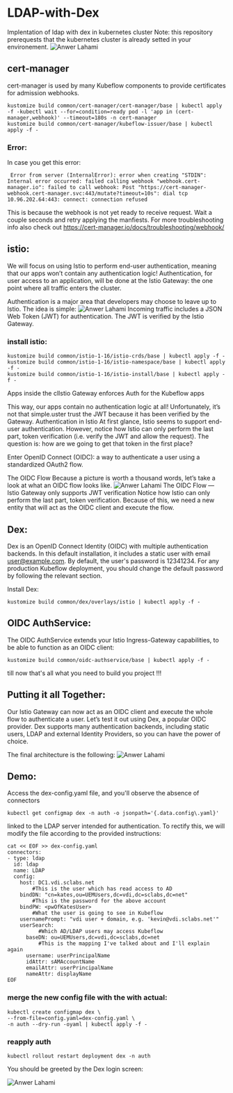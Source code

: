 # LDAP-with-Dex
Implentation of ldap with dex in kubernetes cluster
Note: this repository prerequests that the kubernetes cluster is already setted in your environement.
![Anwer Lahami](https://www.arrikto.com/wp-content/uploads/2019/07/istio-dex-authentication.png)
## cert-manager
cert-manager is used by many Kubeflow components to provide certificates for admission webhooks.
```
kustomize build common/cert-manager/cert-manager/base | kubectl apply -f -kubectl wait --for=condition=ready pod -l 'app in (cert-manager,webhook)' --timeout=180s -n cert-manager
kustomize build common/cert-manager/kubeflow-issuer/base | kubectl apply -f -
 ```
### Error:
In case you get this error:
```
 Error from server (InternalError): error when creating "STDIN": Internal error occurred: failed calling webhook "webhook.cert-manager.io": failed to call webhook: Post "https://cert-manager-webhook.cert-manager.svc:443/mutate?timeout=10s": dial tcp 10.96.202.64:443: connect: connection refused 
```
This is because the webhook is not yet ready to receive request. Wait a couple seconds and retry applying the manfiests.
For more troubleshooting info also check out https://cert-manager.io/docs/troubleshooting/webhook/
##  istio:
We will focus on using Istio to perform end-user authentication, meaning that our apps won’t contain any authentication logic!
Authentication, for user access to an application, will be done at the Istio Gateway: the one point where all traffic enters the cluster.

Authentication is a major area that developers may choose to leave up to Istio. The idea is simple:
![Anwer Lahami](https://www.arrikto.com/wp-content/uploads/2019/07/Istio_Gateway_Overview-1024x755.jpg)
Incoming traffic includes a JSON Web Token (JWT) for authentication.
The JWT is verified by the Istio Gateway.
### install istio:
```
kustomize build common/istio-1-16/istio-crds/base | kubectl apply -f -
kustomize build common/istio-1-16/istio-namespace/base | kubectl apply -f -
kustomize build common/istio-1-16/istio-install/base | kubectl apply -f -
```
Apps inside the clIstio Gateway enforces Auth for the Kubeflow apps

This way, our apps contain no authentication logic at all!
Unfortunately, it’s not that simple.uster trust the JWT because it has been verified by the Gateway.
Authentication in Istio
At first glance, Istio seems to support end-user authentication.
However, notice how Istio can only perform the last part, token verification (i.e. verify the JWT and allow the request).
The question is: how are we going to get that token in the first place?

Enter OpenID Connect (OIDC): a way to authenticate a user using a standardized OAuth2 flow.

The OIDC Flow
Because a picture is worth a thousand words, let’s take a look at what an OIDC flow looks like.
![Anwer Lahami](https://www.arrikto.com/wp-content/uploads/2020/09/OIDC_Flow-.png)
The OIDC Flow — Istio Gateway only supports JWT verification
Notice how Istio can only perform the last part, token verification.
Because of this, we need a new entity that will act as the OIDC client and execute the flow.

## Dex:
Dex is an OpenID Connect Identity (OIDC) with multiple authentication backends. In this default installation, it includes a static user with email user@example.com. By default, the user's password is 12341234. For any production Kubeflow deployment, you should change the default password by following the relevant section.

Install Dex:
```
kustomize build common/dex/overlays/istio | kubectl apply -f -
```
## OIDC AuthService:
The OIDC AuthService extends your Istio Ingress-Gateway capabilities, to be able to function as an OIDC client:
```
kustomize build common/oidc-authservice/base | kubectl apply -f -
```
till now that's all what you need to build you project !!!
## Putting it all Together:
Our Istio Gateway can now act as an OIDC client and execute the whole flow to authenticate a user.
Let’s test it out using Dex, a popular OIDC provider.
Dex supports many authentication backends, including static users, LDAP and external Identity Providers, so you can have the power of choice.

The final architecture is the following:
![Anwer Lahami](https://www.arrikto.com/wp-content/uploads/2020/09/Istio-Gateway-auth.jpg)

## Demo:
Access the dex-config.yaml file, and you'll observe the absence of connectors 
```
kubectl get configmap dex -n auth -o jsonpath='{.data.config\.yaml}'
```
linked to the LDAP server intended for authentication. To rectify this, we will modify the file according to the provided instructions:
```
cat << EOF >> dex-config.yaml
connectors:
- type: ldap
  id: ldap
  name: LDAP
  config:
    host: DC1.vdi.sclabs.net
        #This is the user which has read access to AD
    bindDN: "cn=kates,ou=UEMUsers,dc=vdi,dc=sclabs,dc=net"
        #This is the password for the above account
    bindPW: <pwOfKatesUser>
        #What the user is going to see in Kubeflow
    usernamePrompt: "vdi user + domain, e.g. 'kevin@vdi.sclabs.net'"
    userSearch:
          #Which AD/LDAP users may access Kubeflow
      baseDN: ou=UEMUsers,dc=vdi,dc=sclabs,dc=net
          #This is the mapping I've talked about and I'll explain again
      username: userPrincipalName
      idAttr: sAMAccountName
      emailAttr: userPrincipalName
      nameAttr: displayName
EOF
```
### merge the new config file with the  with actual: 
```
kubectl create configmap dex \
--from-file=config.yaml=dex-config.yaml \
-n auth --dry-run -oyaml | kubectl apply -f -
```
### reapply auth
```
kubectl rollout restart deployment dex -n auth
```
You should be greeted by the Dex login screen:

![Anwer Lahami](https://miro.medium.com/max/605/1*glFuBc_JrV063KqGnclvYA.png)

